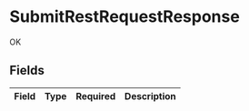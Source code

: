# SubmitRestRequestResponse

OK


## Fields

| Field       | Type        | Required    | Description |
| ----------- | ----------- | ----------- | ----------- |